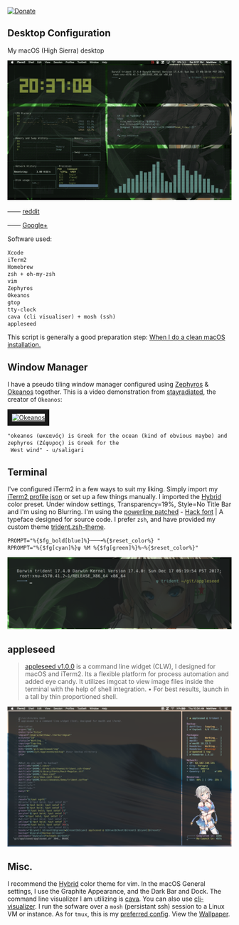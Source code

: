 [![Donate](https://img.shields.io/badge/Donate-PayPal-green.svg)](https://www.paypal.com/cgi-bin/webscr?cmd=_s-xclick&hosted_button_id=KYEHRWKYCD3A2)

## Desktop Configuration

My macOS (High Sierra) desktop 

![macOS](/img/macOS.gif)

─── [reddit](https://redd.it/850z1e)

─── [Google+](https://plus.google.com/103376197601313389933/posts/BvfTGdpBJKf)

Software used:

    Xcode
    iTerm2
    Homebrew
    zsh + oh-my-zsh
    vim
    Zephyros
    Okeanos
    gtop
    tty-clock
    cava (cli visualiser) + mosh (ssh)
    appleseed

This script is generally a good preparation step: [When I do a clean macOS installation.](https://github.com/mzdr/macOS) 

## Window Manager
I have a pseudo tiling window manager configured using [Zephyros](https://github.com/sdegutis/zephyros) & [Okeanos](https://github.com/stayradiated/okeanos) together. This is a video demonstration from [stayradiated](https://github.com/stayradiated), the creator of `Okeanos`: 

<a href="http://www.youtube.com/watch?feature=player_embedded&v=10Zwc6r5sLs
" target="_blank"><img src="http://img.youtube.com/vi/10Zwc6r5sLs/0.jpg" 
alt="Okeanos" width="240" height="180" border="10" /></a>

    "okeanos (ωκεανός) is Greek for the ocean (kind of obvious maybe) and zephyros (Ζέφυρος) is Greek for the
     West wind" - u/saligari

## Terminal
I've configured iTerm2 in a few ways to suit my liking. Simply import my [iTerm2 profile json](https://github.com/mattinclude/appleseed/tree/master/backup) or set up a few things manually. I imported the [Hybrid](https://github.com/mattinclude/appleseed/tree/master/backup) color preset. Under window settings, Transparency=19%, Style=No Title Bar and I'm using no Blurring. I'm using the [powerline patched](https://github.com/powerline/fonts) - [Hack font](https://github.com/mattinclude/appleseed/tree/master/backup) | A typeface designed for source code. I prefer `zsh`, and have provided my custom theme [trident.zsh-theme](https://github.com/mattinclude/appleseed/tree/master/backup). 

    PROMPT="%{$fg_bold[blue]%}───╼%{$reset_color%} "
    RPROMPT="%{$fg[cyan]%}ψ %M %{$fg[green]%}%~%{$reset_color%}"


![macOS](/img/trident_zsh.png)

## appleseed

> [appleseed v1.0.0](https://github.com/mattinclude/appleseed) is a command line widget (CLW), I designed for macOS 
> and iTerm2. Its a flexible platform for process automation and added 
> eye candy. It utilizes imgcat to view image files inside the terminal 
> with the help of shell integration. • For best results, launch in a 
> tall by thin proportioned shell.

![appleseed](/img/appleseed.png)

## Misc.
I recommend the [Hybrid](https://github.com/mattinclude/appleseed/tree/master/backup) color theme for vim. In the macOS General settings, I use the Graphite Appearance, and the Dark Bar and Dock. The command line visualizer I am utilizing is [cava](https://github.com/karlstav/cava). You can also use [cli-visualizer](https://github.com/dpayne/cli-visualizer). I run the sofware over a `mosh` (persistant ssh) session to a Linux VM or instance. As for `tmux`, this is my [preferred config](https://github.com/mattinclude/etc-tmux). View the [Wallpaper](img/bg0.png).  
